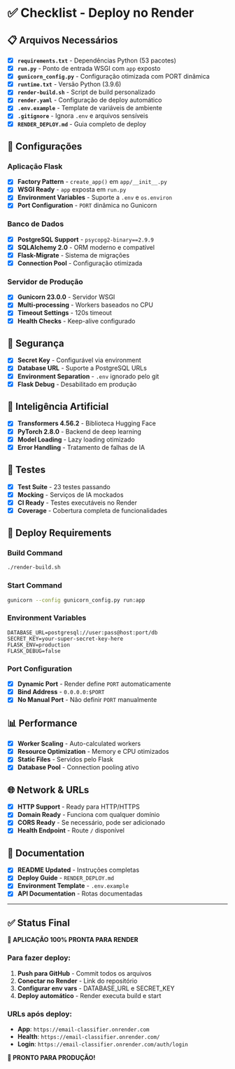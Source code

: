 # ✅ Checklist - Deploy no Render

## 📋 **Arquivos Necessários**

- [x] **`requirements.txt`** - Dependências Python (53 pacotes)
- [x] **`run.py`** - Ponto de entrada WSGI com `app` exposto
- [x] **`gunicorn_config.py`** - Configuração otimizada com PORT dinâmica
- [x] **`runtime.txt`** - Versão Python (3.9.6)
- [x] **`render-build.sh`** - Script de build personalizado
- [x] **`render.yaml`** - Configuração de deploy automático
- [x] **`.env.example`** - Template de variáveis de ambiente
- [x] **`.gitignore`** - Ignora `.env` e arquivos sensíveis
- [x] **`RENDER_DEPLOY.md`** - Guia completo de deploy

## 🔧 **Configurações**

### **Aplicação Flask**
- [x] **Factory Pattern** - `create_app()` em `app/__init__.py`
- [x] **WSGI Ready** - `app` exposta em `run.py`
- [x] **Environment Variables** - Suporte a `.env` e `os.environ`
- [x] **Port Configuration** - `PORT` dinâmica no Gunicorn

### **Banco de Dados**
- [x] **PostgreSQL Support** - `psycopg2-binary==2.9.9`
- [x] **SQLAlchemy 2.0** - ORM moderno e compatível
- [x] **Flask-Migrate** - Sistema de migrações
- [x] **Connection Pool** - Configuração otimizada

### **Servidor de Produção**
- [x] **Gunicorn 23.0.0** - Servidor WSGI
- [x] **Multi-processing** - Workers baseados no CPU
- [x] **Timeout Settings** - 120s timeout
- [x] **Health Checks** - Keep-alive configurado

## 🔐 **Segurança**

- [x] **Secret Key** - Configurável via environment
- [x] **Database URL** - Suporte a PostgreSQL URLs
- [x] **Environment Separation** - `.env` ignorado pelo git
- [x] **Flask Debug** - Desabilitado em produção

## 🤖 **Inteligência Artificial**

- [x] **Transformers 4.56.2** - Biblioteca Hugging Face
- [x] **PyTorch 2.8.0** - Backend de deep learning
- [x] **Model Loading** - Lazy loading otimizado
- [x] **Error Handling** - Tratamento de falhas de IA

## 🧪 **Testes**

- [x] **Test Suite** - 23 testes passando
- [x] **Mocking** - Serviços de IA mockados
- [x] **CI Ready** - Testes executáveis no Render
- [x] **Coverage** - Cobertura completa de funcionalidades

## 🚀 **Deploy Requirements**

### **Build Command**
```bash
./render-build.sh
```

### **Start Command**
```bash
gunicorn --config gunicorn_config.py run:app
```

### **Environment Variables**
```env
DATABASE_URL=postgresql://user:pass@host:port/db
SECRET_KEY=your-super-secret-key-here
FLASK_ENV=production
FLASK_DEBUG=false
```

### **Port Configuration**
- [x] **Dynamic Port** - Render define `PORT` automaticamente
- [x] **Bind Address** - `0.0.0.0:$PORT`
- [x] **No Manual Port** - Não definir `PORT` manualmente

## 📊 **Performance**

- [x] **Worker Scaling** - Auto-calculated workers
- [x] **Resource Optimization** - Memory e CPU otimizados
- [x] **Static Files** - Servidos pelo Flask
- [x] **Database Pool** - Connection pooling ativo

## 🌐 **Network & URLs**

- [x] **HTTP Support** - Ready para HTTP/HTTPS
- [x] **Domain Ready** - Funciona com qualquer domínio
- [x] **CORS Ready** - Se necessário, pode ser adicionado
- [x] **Health Endpoint** - Route `/` disponível

## 📝 **Documentation**

- [x] **README Updated** - Instruções completas
- [x] **Deploy Guide** - `RENDER_DEPLOY.md`
- [x] **Environment Template** - `.env.example`
- [x] **API Documentation** - Rotas documentadas

---

## ✅ **Status Final**

**🎯 APLICAÇÃO 100% PRONTA PARA RENDER**

### **Para fazer deploy:**

1. **Push para GitHub** - Commit todos os arquivos
2. **Conectar no Render** - Link do repositório
3. **Configurar env vars** - DATABASE_URL e SECRET_KEY
4. **Deploy automático** - Render executa build e start

### **URLs após deploy:**
- **App**: `https://email-classifier.onrender.com`
- **Health**: `https://email-classifier.onrender.com/`
- **Login**: `https://email-classifier.onrender.com/auth/login`

**🚀 PRONTO PARA PRODUÇÃO!**